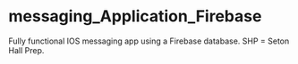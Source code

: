 # messaging_Application_Firebase
Fully functional IOS messaging app using a Firebase database. SHP = Seton Hall Prep.

